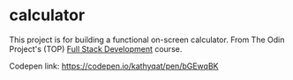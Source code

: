 # calculator

This project is for building a functional on-screen calculator. From The Odin Project's (TOP) [Full Stack Development](https://www.theodinproject.com/courses/web-development-101/lessons/calculator) course.

Codepen link: https://codepen.io/kathyqat/pen/bGEwqBK